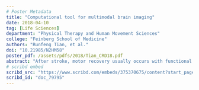 ```yaml
---
# Poster Metadata
title: "Computational tool for multimodal brain imaging"
date: 2018-04-10
tag: [Life Sciences]
department: "Physical Therapy and Human Movement Sciences"
college: "Feinberg School of Medicine"
authors: "Runfeng Tian, et al."
doi: "10.21985/N2HM58"
poster_pdf: /assets/pdfs/2018/Tian_CRD18.pdf
abstract: "After stroke, motor recovery usually occurs with functional changes in the sensorimotor network rather than healing damaged brain areas. Clinical assessments and structural brain imaging techniques (CT/MRI) provide an overview of stroke severity and anatomical damages but cannot reveal the dynamic changes of brain function. Electroencephalography (EEG) as a non-invasive electrophysiological technique provides excellent temporal resolution to capture the dynamics of cortical activity. The state-of-the-art challenge of EEG is its limited spatial resolution. This study aims to introduce a computational tool based on the multimodal brain imaging to improve the spatial resolution of EEG for studying stroke. The 62-channel EEG, structural MRI and diffusion weighted MRI (DWI) were recorded from 10 chronic stroke patients and 8 age-matched healthy controls. During EEG acquisition they received electrical somatosensory stimulation of index finger. We used a multivariate autoregressive model to formulate the directional interactions between EEG sources. The parameters in the model are constrained by the subject-specific anatomical connections inferred from the DWI to improve the spatial resolution of EEG. Moreover, the source dynamics are combined to track the signal propagation in the cortex using sub-space representation. We found the expected source activity at the contralateral sensorimotor areas for the healthy controls. The differences of active sources and their connectivity are shown between stroke patients and control subjects, although the interpretation of these results regarding to neuroplasticity is yet to be performed. This study paves the way towards the precise modelling of functional changes in the brain after stroke using EEG."
# scribd embed
scribd_src: "https://www.scribd.com/embeds/375370675/content?start_page=1&view_mode=scroll&access_key=key-M1pBsoQlG1mnFiXMLCxA&show_recommendations=true"
scribd_id: "doc_79795"
---
```

